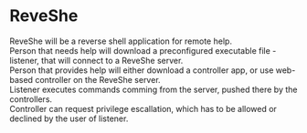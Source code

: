 # ReveShe
ReveShe will be a reverse shell application for remote help.  
Person that needs help will download a preconfigured executable file - listener, that will connect to a ReveShe server.  
Person that provides help will either download a controller app, or use web-based controller on the ReveShe server.  
Listener executes commands comming from the server, pushed there by the controllers.  
Controller can request privilege escallation, which has to be allowed or declined by the user of listener.  
